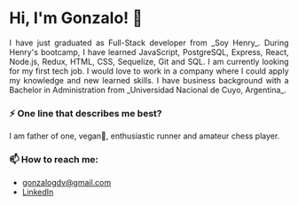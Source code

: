 # Hi, I'm Gonzalo! 👋

<p align="justify">
I have just graduated as Full-Stack developer from _Soy Henry_. During Henry's bootcamp, I have learned JavaScript, PostgreSQL, Express, React, Node.js, Redux, HTML, CSS, Sequelize, Git and SQL. I am currently looking for my first tech job. I would love to work in a company where I could apply my knowledge and new learned skills. I have business background with a Bachelor in Administration from _Universidad Nacional de Cuyo, Argentina_.
</p>  

### ⚡ One line that describes me best? 
I am father of one, vegan🌱, enthusiastic runner and amateur chess player.

### 📫 How to reach me:
- gonzalogdv@gmail.com
- [LinkedIn](https://www.linkedin.com/in/gonzalogdv/)
